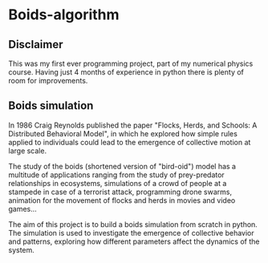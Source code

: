 # Boids-algorithm

## Disclaimer
This was my first ever programming project, part of my numerical physics course. Having just 4 months of experience in python there is plenty of room for improvements. 

## Boids simulation
In 1986 Craig Reynolds published the paper "Flocks, Herds, and Schools: A Distributed Behavioral Model", in which he explored how simple rules applied to individuals could lead to the
emergence of collective motion at large scale.

The study of the boids (shortened version of "bird-oid") model has a multitude of applications ranging from the study of prey-predator relationships in ecosystems, simulations
of a crowd of people at a stampede in case of a terrorist attack, programming drone swarms,
animation for the movement of flocks and herds in movies and video games...

The aim of this project is to build a boids simulation from scratch in python. The simulation is used to investigate the emergence of collective behavior and patterns, exploring
how different parameters affect the dynamics of the system.
